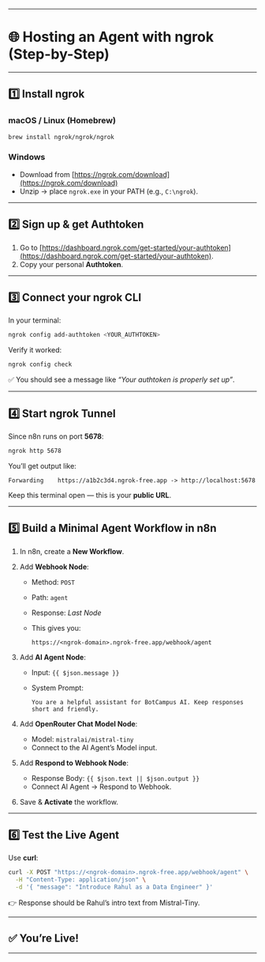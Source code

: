 
---

# 🌐 Hosting an Agent with ngrok (Step-by-Step)

---

## 1️⃣ Install ngrok

### macOS / Linux (Homebrew)

```bash
brew install ngrok/ngrok/ngrok
```

### Windows

* Download from [https://ngrok.com/download](https://ngrok.com/download)
* Unzip → place `ngrok.exe` in your PATH (e.g., `C:\ngrok`).

---

## 2️⃣ Sign up & get Authtoken

1. Go to [https://dashboard.ngrok.com/get-started/your-authtoken](https://dashboard.ngrok.com/get-started/your-authtoken).
2. Copy your personal **Authtoken**.

---

## 3️⃣ Connect your ngrok CLI

In your terminal:

```bash
ngrok config add-authtoken <YOUR_AUTHTOKEN>
```

Verify it worked:

```bash
ngrok config check
```

✅ You should see a message like *“Your authtoken is properly set up”*.

---

## 4️⃣ Start ngrok Tunnel

Since n8n runs on port **5678**:

```bash
ngrok http 5678
```

You’ll get output like:

```
Forwarding    https://a1b2c3d4.ngrok-free.app -> http://localhost:5678
```

Keep this terminal open — this is your **public URL**.

---

## 5️⃣ Build a Minimal Agent Workflow in n8n

1. In n8n, create a **New Workflow**.
2. Add **Webhook Node**:

   * Method: `POST`
   * Path: `agent`
   * Response: *Last Node*
   * This gives you:

     ```
     https://<ngrok-domain>.ngrok-free.app/webhook/agent
     ```
3. Add **AI Agent Node**:

   * Input: `{{ $json.message }}`
   * System Prompt:

     ```
     You are a helpful assistant for BotCampus AI. Keep responses short and friendly.
     ```
4. Add **OpenRouter Chat Model Node**:

   * Model: `mistralai/mistral-tiny`
   * Connect to the AI Agent’s Model input.
5. Add **Respond to Webhook Node**:

   * Response Body: `{{ $json.text || $json.output }}`
   * Connect AI Agent → Respond to Webhook.
6. Save & **Activate** the workflow.

---

## 6️⃣ Test the Live Agent

Use **curl**:

```bash
curl -X POST "https://<ngrok-domain>.ngrok-free.app/webhook/agent" \
  -H "Content-Type: application/json" \
  -d '{ "message": "Introduce Rahul as a Data Engineer" }'
```

👉 Response should be Rahul’s intro text from Mistral-Tiny.

---

## ✅ You’re Live!

---
